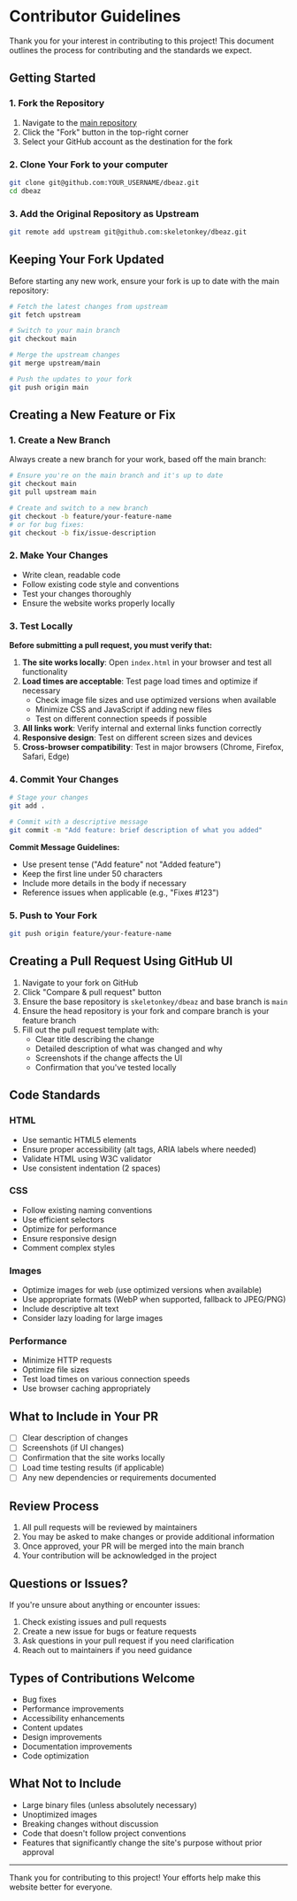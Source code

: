 # Contributor Guidelines

Thank you for your interest in contributing to this project! This document outlines the process for contributing and the standards we expect.

## Getting Started

### 1. Fork the Repository

1. Navigate to the [main repository](https://github.com/skeletonkey/dbeaz)
2. Click the "Fork" button in the top-right corner
3. Select your GitHub account as the destination for the fork

### 2. Clone Your Fork to your computer

```bash
git clone git@github.com:YOUR_USERNAME/dbeaz.git
cd dbeaz
```

### 3. Add the Original Repository as Upstream

```bash
git remote add upstream git@github.com:skeletonkey/dbeaz.git
```

## Keeping Your Fork Updated

Before starting any new work, ensure your fork is up to date with the main repository:

```bash
# Fetch the latest changes from upstream
git fetch upstream

# Switch to your main branch
git checkout main

# Merge the upstream changes
git merge upstream/main

# Push the updates to your fork
git push origin main
```

## Creating a New Feature or Fix

### 1. Create a New Branch

Always create a new branch for your work, based off the main branch:

```bash
# Ensure you're on the main branch and it's up to date
git checkout main
git pull upstream main

# Create and switch to a new branch
git checkout -b feature/your-feature-name
# or for bug fixes:
git checkout -b fix/issue-description
```

### 2. Make Your Changes

- Write clean, readable code
- Follow existing code style and conventions
- Test your changes thoroughly
- Ensure the website works properly locally

### 3. Test Locally

**Before submitting a pull request, you must verify that:**

1. **The site works locally**: Open `index.html` in your browser and test all functionality
2. **Load times are acceptable**: Test page load times and optimize if necessary
   - Check image file sizes and use optimized versions when available
   - Minimize CSS and JavaScript if adding new files
   - Test on different connection speeds if possible
3. **All links work**: Verify internal and external links function correctly
4. **Responsive design**: Test on different screen sizes and devices
5. **Cross-browser compatibility**: Test in major browsers (Chrome, Firefox, Safari, Edge)

### 4. Commit Your Changes

```bash
# Stage your changes
git add .

# Commit with a descriptive message
git commit -m "Add feature: brief description of what you added"
```

**Commit Message Guidelines:**

- Use present tense ("Add feature" not "Added feature")
- Keep the first line under 50 characters
- Include more details in the body if necessary
- Reference issues when applicable (e.g., "Fixes #123")

### 5. Push to Your Fork

```bash
git push origin feature/your-feature-name
```

## Creating a Pull Request Using GitHub UI

1. Navigate to your fork on GitHub
2. Click "Compare & pull request" button
3. Ensure the base repository is `skeletonkey/dbeaz` and base branch is `main`
4. Ensure the head repository is your fork and compare branch is your feature branch
5. Fill out the pull request template with:
   - Clear title describing the change
   - Detailed description of what was changed and why
   - Screenshots if the change affects the UI
   - Confirmation that you've tested locally

## Code Standards

### HTML

- Use semantic HTML5 elements
- Ensure proper accessibility (alt tags, ARIA labels where needed)
- Validate HTML using W3C validator
- Use consistent indentation (2 spaces)

### CSS

- Follow existing naming conventions
- Use efficient selectors
- Optimize for performance
- Ensure responsive design
- Comment complex styles

### Images

- Optimize images for web (use optimized versions when available)
- Use appropriate formats (WebP when supported, fallback to JPEG/PNG)
- Include descriptive alt text
- Consider lazy loading for large images

### Performance

- Minimize HTTP requests
- Optimize file sizes
- Test load times on various connection speeds
- Use browser caching appropriately

## What to Include in Your PR

- [ ] Clear description of changes
- [ ] Screenshots (if UI changes)
- [ ] Confirmation that the site works locally
- [ ] Load time testing results (if applicable)
- [ ] Any new dependencies or requirements documented

## Review Process

1. All pull requests will be reviewed by maintainers
2. You may be asked to make changes or provide additional information
3. Once approved, your PR will be merged into the main branch
4. Your contribution will be acknowledged in the project

## Questions or Issues?

If you're unsure about anything or encounter issues:

1. Check existing issues and pull requests
2. Create a new issue for bugs or feature requests
3. Ask questions in your pull request if you need clarification
4. Reach out to maintainers if you need guidance

## Types of Contributions Welcome

- Bug fixes
- Performance improvements
- Accessibility enhancements
- Content updates
- Design improvements
- Documentation improvements
- Code optimization

## What Not to Include

- Large binary files (unless absolutely necessary)
- Unoptimized images
- Breaking changes without discussion
- Code that doesn't follow project conventions
- Features that significantly change the site's purpose without prior approval

---

Thank you for contributing to this project! Your efforts help make this website better for everyone.

